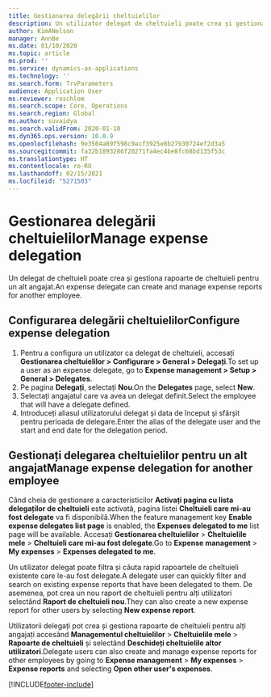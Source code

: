 ```yaml
---
title: Gestionarea delegării cheltuielilor
description: Un utilizator delegat de cheltuieli poate crea și gestiona rapoarte de cheltuieli pentru un alt angajat din organizație.
author: KimANelson
manager: AnnBe
ms.date: 01/10/2020
ms.topic: article
ms.prod: ''
ms.service: dynamics-ax-applications
ms.technology: ''
ms.search.form: TrvParameters
audience: Application User
ms.reviewer: roschlom
ms.search.scope: Core, Operations
ms.search.region: Global
ms.author: suvaidya
ms.search.validFrom: 2020-01-10
ms.dyn365.ops.version: 10.0.9
ms.openlocfilehash: 9e3504a89f598c9acf3925e8b27930724ef2d3a5
ms.sourcegitcommit: fa32b1893286f20271fa4ec4be8fc68bd135f53c
ms.translationtype: HT
ms.contentlocale: ro-RO
ms.lasthandoff: 02/15/2021
ms.locfileid: "5271503"
---
```

# <a name="manage-expense-delegation"></a><span data-ttu-id="b1010-103">Gestionarea delegării cheltuielilor</span><span class="sxs-lookup"><span data-stu-id="b1010-103">Manage expense delegation</span></span>

<span data-ttu-id="b1010-104">Un delegat de cheltuieli poate crea și gestiona rapoarte de cheltuieli pentru un alt angajat.</span><span class="sxs-lookup"><span data-stu-id="b1010-104">An expense delegate can create and manage expense reports for another employee.</span></span>

## <a name="configure-expense-delegation"></a><span data-ttu-id="b1010-105">Configurarea delegării cheltuielilor</span><span class="sxs-lookup"><span data-stu-id="b1010-105">Configure expense delegation</span></span>

1. <span data-ttu-id="b1010-106">Pentru a configura un utilizator ca delegat de cheltuieli, accesați **Gestionarea cheltuielilor > Configurare > General > Delegați**.</span><span class="sxs-lookup"><span data-stu-id="b1010-106">To set up a user as an expense delegate, go to **Expense management > Setup > General > Delegates**.</span></span>
2. <span data-ttu-id="b1010-107">Pe pagina **Delegați**, selectați **Nou**.</span><span class="sxs-lookup"><span data-stu-id="b1010-107">On the **Delegates** page, select **New**.</span></span>
3. <span data-ttu-id="b1010-108">Selectați angajatul care va avea un delegat definit.</span><span class="sxs-lookup"><span data-stu-id="b1010-108">Select the employee that will have a delegate defined.</span></span> 
4. <span data-ttu-id="b1010-109">Introduceți aliasul utilizatorului delegat și data de început și sfârșit pentru perioada de delegare.</span><span class="sxs-lookup"><span data-stu-id="b1010-109">Enter the alias of the delegate user and the start and end date for the delegation period.</span></span>

## <a name="manage-expense-delegation-for-another-employee"></a><span data-ttu-id="b1010-110">Gestionați delegarea cheltuielilor pentru un alt angajat</span><span class="sxs-lookup"><span data-stu-id="b1010-110">Manage expense delegation for another employee</span></span>

<span data-ttu-id="b1010-111">Când cheia de gestionare a caracteristicilor **Activați pagina cu lista delegaților de cheltuieli** este activată, pagina listei **Cheltuieli care mi-au fost delegate** va fi disponibilă.</span><span class="sxs-lookup"><span data-stu-id="b1010-111">When the feature management key **Enable expense delegates list page** is enabled, the **Expenses delegated to me** list page will be available.</span></span> <span data-ttu-id="b1010-112">Accesați **Gestionarea cheltuielilor** > **Cheltuielile mele** > **Cheltuieli care mi-au fost delegate**.</span><span class="sxs-lookup"><span data-stu-id="b1010-112">Go to **Expense management** > **My expenses** > **Expenses delegated to me**.</span></span>

<span data-ttu-id="b1010-113">Un utilizator delegat poate filtra și căuta rapid rapoartele de cheltuieli existente care le-au fost delegate.</span><span class="sxs-lookup"><span data-stu-id="b1010-113">A delegate user can quickly filter and search on existing expense reports that have been delegated to them.</span></span> <span data-ttu-id="b1010-114">De asemenea, pot crea un nou raport de cheltuieli pentru alți utilizatori selectând **Raport de cheltuieli nou**.</span><span class="sxs-lookup"><span data-stu-id="b1010-114">They can also create a new expense report for other users by selecting **New expense report**.</span></span>

<span data-ttu-id="b1010-115">Utilizatorii delegați pot crea și gestiona rapoarte de cheltuieli pentru alți angajați accesând **Managementul cheltuielilor** > **Cheltuielile mele** > **Rapoarte de cheltuieli** și selectând **Deschideți cheltuielile altor utilizatori**.</span><span class="sxs-lookup"><span data-stu-id="b1010-115">Delegate users can also create and manage expense reports for other employees by going to **Expense management** > **My expenses** > **Expense reports** and selecting **Open other user's expenses**.</span></span>


[!INCLUDE[footer-include](../includes/footer-banner.md)]